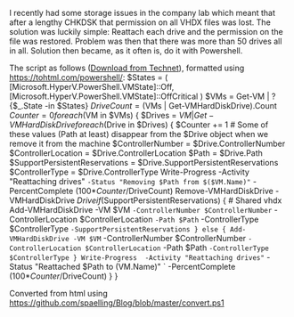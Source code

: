 ﻿I recently had some storage issues in the company lab which meant that
after a lengthy CHKDSK that permission on all VHDX files was lost. The
solution was luckily simple: Reattach each drive and the permission on
the file was restored. Problem was then that there was more than 50
drives all in all. Solution then became, as it often is, do it with
Powershell.

The script as follows ([Download from
Technet](https://gallery.technet.microsoft.com/Reattaching-Drives-on-VMs-3b038909)),
formatted using <https://tohtml.com/powershell/>:
    $States = ( [Microsoft.HyperV.PowerShell.VMState]::Off, 
                [Microsoft.HyperV.PowerShell.VMState]::OffCritical
              )
    $VMs = Get-VM | ? {$_.State -in $States}
    $DriveCount = ($VMs | Get-VMHardDiskDrive).Count
    $Counter = 0
    foreach($VM in $VMs)
    {
        $Drives = $VM | Get-VMHardDiskDrive
        foreach($Drive in $Drives)
        {
            $Counter += 1
            # Some of these values (Path at least) disappear from the $Drive object when we remove it from the machine
            $ControllerNumber = $Drive.ControllerNumber
            $ControllerLocation = $Drive.ControllerLocation
            $Path = $Drive.Path
            $SupportPersistentReservations = $Drive.SupportPersistentReservations
            $ControllerType = $Drive.ControllerType
            Write-Progress  -Activity "Reattaching drives" `
                            -Status "Removing $Path from $($VM.Name)" `
                            -PercentComplete (100*$Counter/$DriveCount) 
            Remove-VMHardDiskDrive -VMHardDiskDrive $Drive
            if($SupportPersistentReservations)
            {
                # Shared vhdx
                Add-VMHardDiskDrive -VM $VM `
                                    -ControllerNumber $ControllerNumber `
                                    -ControllerLocation $ControllerLocation `
                                    -Path $Path `
                                    -ControllerType $ControllerType `
                                    -SupportPersistentReservations
            }
            else
            {
                            Add-VMHardDiskDrive -VM $VM `
                                    -ControllerNumber $ControllerNumber `
                                    -ControllerLocation $ControllerLocation `
                                    -Path $Path `
                                    -ControllerType $ControllerType
            }
            Write-Progress  -Activity "Reattaching drives" `
                            -Status "Reattached $Path to $($VM.Name)" `
                            -PercentComplete (100*$Counter/$DriveCount)
        }
    }

Converted from html using https://github.com/spaelling/Blog/blob/master/convert.ps1 

